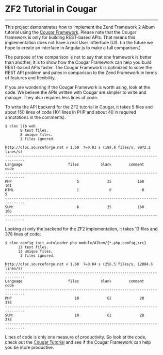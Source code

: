 # ZF2 Tutorial in Cougar
----

This project demonstrates how to implement the Zend Framework 2 Album tutorial
using the [Cougar Framework](https://github.com/alfmel/cougar). Please note that
the Cougar framework is only for building REST-based APIs. That means this
implementation does not have a real User Infterface (UI). (In the future we hope
to create an interface in Angular.js to make a full comparison.)

The purpose of the comparison is not to say that one framework is better than
another; it is to show how the Cougar Framework can help you build REST-based
APIs faster. The Cougar Framework is optimized to solve the REST API problem and
pales in comparison to the Zend Framework in terms of features and flexibility.

If you are wondering if the Cougar Framework is worth using, look at the code.
We believe the APIs written with Cougar are simpler to write and manage. They
also requires less lines of code.

To write the API backend for the ZF2 tutorial in Cougar, it takes 5 files and
about 150 lines of code (101 lines in PHP and about 40 in required annotations
in the comments).

```
$ cloc lib web
       8 text files.
       8 unique files.
       2 files ignored.

http://cloc.sourceforge.net v 1.60  T=0.03 s (198.8 files/s, 9972.2 lines/s)
-------------------------------------------------------------------------------
Language                     files          blank        comment           code
-------------------------------------------------------------------------------
PHP                              5             35            160            101
HTML                             1              0              0              5
-------------------------------------------------------------------------------
SUM:                             6             35            160            106
-------------------------------------------------------------------------------
```

Looking at only the backend for the ZF2 implementation, it takes 13 files and
378 lines of code:

```
$ cloc config init_autoloader.php module/Album/{*.php,config,src}
      13 text files.
      13 unique files.
       3 files ignored.

http://cloc.sourceforge.net v 1.60  T=0.04 s (256.5 files/s, 12004.6 lines/s)
-------------------------------------------------------------------------------
Language                     files          blank        comment           code
-------------------------------------------------------------------------------
PHP                             10             62             28            378
-------------------------------------------------------------------------------
SUM:                            10             62             28            378
-------------------------------------------------------------------------------
```

Lines of code is only one measure of productivity. So look at the code, check
out the [Cougar Tutorial](https://github.com/alfmel/cougar_tutorial) and see if
the Cougar Framework can help you be more productive.
